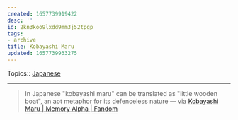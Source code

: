 ```yaml
---
created: 1657739919422
desc: ''
id: 2kn3koo9lxdd9mm3j52tpgp
tags:
- archive
title: Kobayashi Maru
updated: 1657739933275
---
```

   
Topics:: [Japanese](../topics/Japanese.md)   
   
   
---   
   
   
> In Japanese "kobayashi maru" can be translated as "little wooden boat", an apt metaphor for its defenceless nature — via [Kobayashi Maru | Memory Alpha | Fandom](https://memory-alpha.fandom.com/wiki/Kobayashi_Maru)